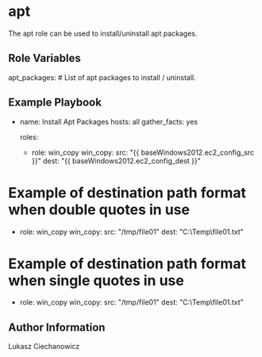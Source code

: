 apt
=========

The apt role can be used to install/uninstall apt packages.

Role Variables
--------------

apt_packages:  # List of apt packages to install / uninstall.

Example Playbook
----------------

- name: Install Apt Packages
  hosts: all
  gather_facts: yes

  roles:
  - role: win_copy
    win_copy:
      src: "{{ baseWindows2012.ec2_config_src }}"
      dest: "{{ baseWindows2012.ec2_config_dest }}"

# Example of destination path format when double quotes in use

  - role: win_copy
    win_copy:
      src: "/tmp/file01"
      dest: "C:\\Temp\\file01.txt"

# Example of destination path format when single quotes in use

  - role: win_copy
    win_copy:
      src: "/tmp/file01"
      dest: "C:\Temp\file01.txt"

Author Information
------------------

Lukasz Ciechanowicz
